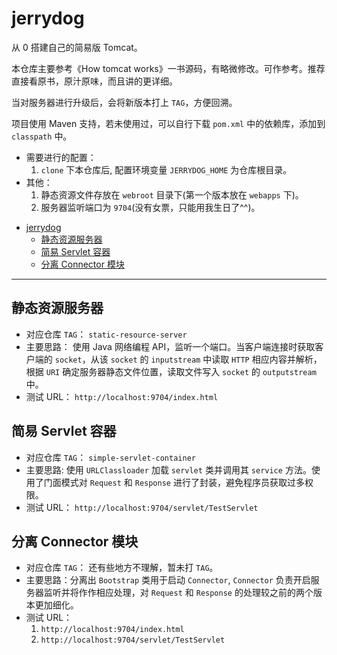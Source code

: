 # jerrydog

从 0 搭建自己的简易版 Tomcat。

本仓库主要参考《How tomcat works》一书源码，有略微修改。可作参考。推荐直接看原书，原汁原味，而且讲的更详细。

当对服务器进行升级后，会将新版本打上 `TAG`，方便回溯。

项目使用 Maven 支持，若未使用过，可以自行下载 `pom.xml` 中的依赖库，添加到 `classpath` 中。

- 需要进行的配置：
    1. `clone` 下本仓库后, 配置环境变量 `JERRYDOG_HOME` 为仓库根目录。
- 其他：
    1. 静态资源文件存放在 `webroot` 目录下(第一个版本放在 `webapps` 下)。
    1. 服务器监听端口为 `9704`(没有女票，只能用我生日了^^)。

<!-- TOC -->

- [jerrydog](#jerrydog)
    - [静态资源服务器](#静态资源服务器)
    - [简易 Servlet 容器](#简易-servlet-容器)
    - [分离 Connector 模块](#分离-connector-模块)

<!-- /TOC -->

---

## 静态资源服务器

- 对应仓库 `TAG`： `static-resource-server`
- 主要思路： 使用 Java 网络编程 API，监听一个端口。当客户端连接时获取客户端的 `socket`，从该 `socket` 的 `inputstream` 中读取 `HTTP` 相应内容并解析，根据 `URI` 确定服务器静态文件位置，读取文件写入 `socket` 的 `outputstream` 中。
- 测试 URL： `http://localhost:9704/index.html`

## 简易 Servlet 容器

- 对应仓库 `TAG`： `simple-servlet-container`
- 主要思路: 使用 `URLClassloader` 加载 `servlet` 类并调用其 `service` 方法。使用了门面模式对 `Request` 和 `Response` 进行了封装，避免程序员获取过多权限。
- 测试 URL： `http://localhost:9704/servlet/TestServlet`

## 分离 Connector 模块

- 对应仓库 `TAG`： 还有些地方不理解，暂未打 `TAG`。
- 主要思路：分离出 `Bootstrap` 类用于启动 `Connector`, `Connector` 负责开启服务器监听并将作作相应处理，对 `Request` 和 `Response` 的处理较之前的两个版本更加细化。
- 测试 URL：
    1. `http://localhost:9704/index.html`
    1. `http://localhost:9704/servlet/TestServlet`
